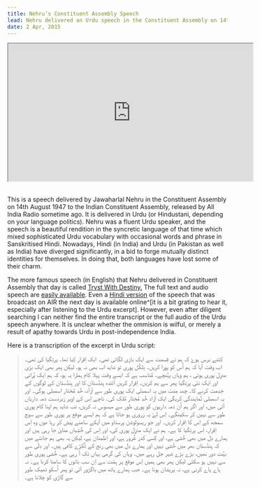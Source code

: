 ```yaml
---
title: Nehru’s Constituent Assembly Speech
lead: Nehru delivered an Urdu speech in the Constituent Assembly on 14th&nbsp;August&nbsp;1947.
date: 2 Apr, 2015
---
```

<div class="embed-responsive embed-responsive-16by9">
<iframe class="embed-responsive-item" width="560" height="315" src="https://www.youtube.com/embed/fut7f7pXM_Q" allowfullscreen></iframe>
</div>
<br/>

This is a speech delivered by Jawaharlal Nehru in the Constituent Assembly on 14th August 1947 to the Indian Constituent Assembly, released by All India Radio sometime ago. It is delivered in Urdu (or Hindustani, depending on your language politics). Nehru was a fluent Urdu speaker, and the speech is a beautiful rendition in the syncretic language of that time which mixed sophisticated Urdu vocabulary with occasional words and phrase in Sanskritised Hindi. Nowadays, Hindi (in India) and Urdu (in Pakistan as well as India) have diverged significantly, in a bid to forge mutually distinct identities for themselves. In doing that, both languages have lost some of their charm.

The more famous speech (in English) that Nehru delivered in Constituent Assembly that day is called [Tryst With Destiny.](http://en.wikipedia.org/wiki/Tryst_with_Destiny) The full text and audio speech are [easily available][tryst-audio]. Even a [Hindi version][air-hindi] of the speech that was broadcast on AIR the next day is available online^[it is a bit grating to hear it, especially after listening to the Urdu excerpt]. However, even after diligent searching I can neither find the entire transcript or the full audio of the Urdu speech anywhere. It is unclear whether the ommision is wilful, or merely a result of apathy towards Urdu in post-independence India.

[tryst-audio]: (http://nehrumemorial.nic.in/en/galleries/audio-gallery/46-tryst-with-destiny-midnight-1947/detail/388-tryst-with-destiny-midnight-1947.html?tmpl=component)
[air-hindi]: (http://nehrumemorial.nic.in/en/galleries/audio-gallery/45-nehru-s-other-audios/detail/274-3.html?tmpl=component)

Here is a transcription of the excerpt in Urdu script:

<div lang="ur">

> کِتنے برس ہوۓ کہ ہم نے قِسمت سے ایک بازی لگائی تھی۔ ایک اِقرار کِیا
تھا۔ پرتِگیا کی تھی۔اب وقت آیا کہ ہم اُس کو پورا کریں۔ بِلکُل پوری تو
شاید اب بھی نہ ہو، لیکِن پھِر بھی ایک بڑی منزِل پوری ہوئی ، ہم وہاں
پہُنچے۔ مُناسِب ہے کہ ایسے وقت پہلا کام ہمارا یہ ہو، کہ ہم ایک پُرانی
اور ایک نئی پرتِگیا پھِر سے ہم کریں۔ اِقرار کریں آئندہ ہِندُستان کا
اور ہِندُستان کے لوگوں کے خِدمت کرنے کا۔ چند مِنٹ میں یہ اسمبلی ایک
پوری طور سے آزآد، خُد مُختار اسمبلی ہوگی۔  اور  یہ اسمبلی نُمایندگی
کریگی ایک آزاد خُد مُختار مُلک کی۔ ناچے اِس کے اوپر زبردست ذمہ داریاں
آتی ھیں، اور اگر ہم اُن ذمہ داریوں کو پوری طور سے مہسوس نہ کریں، تب
شاید ہم اپنا کام پوری طور سے نہیں کر سکینگے۔ اِس لۓ یہ زروری ہو جاتا
ہے کہ ہم ایسے موقع پر  پوری طور سے سوچ سمجھ کے  اِس کا اِقرار کریں۔
اور جو ریسولوشن پرستاو میں آپکے سامنے پیش کر رہا ھوں وہ اِس اِقرار،
اِس پرتِگیا کا ہے۔ ہم نے ایک منزِل پوری کی، اور اِس کی خُشِیاں منایٔ
جا رہی ہیں اور ہمارے دِل میں بھی خُشی ہے، اور کِسی کدر غُرور ہے، اور
اِطمِنان ہے، لیکِن یہ بھی ہم جانتے ھیں کہ ہِندُستان بھر میں خُشی نہیں
اور ہمارے دِل میں بھی رنج کے ٹُکڑے کافی ہیں۔ اور دِلّی سے بہُت دور
نھیں،  بڑے بڑے شہر جل رہے ھیں۔ وہاں کی گرمی یہاں تک آ رہی ہے۔ خُشی
پوری طور سے نہیں ہو سکتی لیکِن پھر بھی ہمیں اِس موقع پر ہِمّت سے اِن
سب باتوں کا سامنا کرنا ہے۔ نہ ہاے ہاے کرنی ہے، نہ پریشان ہونا ہے۔ جب
ہمارے ہاتھ میں باگڑور آئی تو پھِر اُسکو ٹھیک طور سے گاڑی کو چلانا ہے۔
</div>
